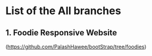 
# List of the All branches





## 1. Foodie Responsive Website

(https://github.com/PalashHawee/bootStrap/tree/foodies)


